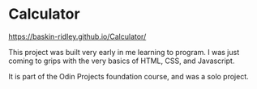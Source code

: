 # Calculator

https://baskin-ridley.github.io/Calculator/

This project was built very early in me learning to program. I was just coming to grips with the very basics of HTML, CSS, and Javascript.

It is part of the Odin Projects foundation course, and was a solo project.

